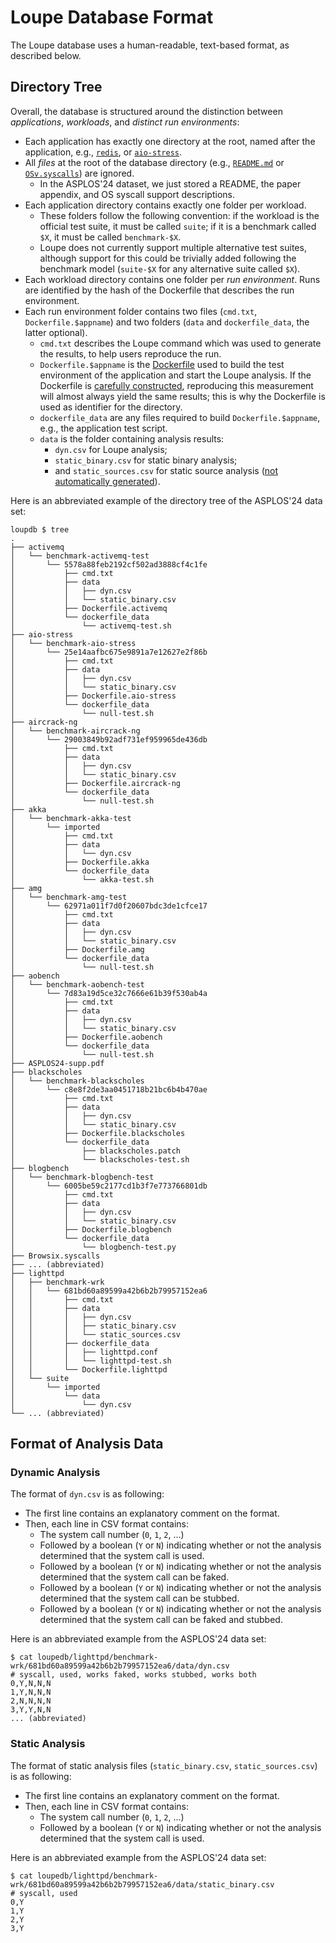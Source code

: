 # Loupe Database Format

The Loupe database uses a human-readable, text-based format, as described below.

## Directory Tree

Overall, the database is structured around the distinction between *applications*, *workloads*, and *distinct run environments*:

- Each application has exactly one directory at the root, named after the application, e.g., [`redis`](https://redis.io/), or [`aio-stress`](https://www.vi4io.org/tools/benchmarks/aio-stress).
- All *files* at the root of the database directory (e.g., [`README.md`](https://github.com/unikraft/loupedb/blob/staging/README.md) or [`OSv.syscalls`](https://github.com/unikraft/loupedb/blob/staging/Osv.syscalls)) are ignored.
  - In the ASPLOS'24 dataset, we just stored a README, the paper appendix, and OS syscall support descriptions.
- Each application directory contains exactly one folder per workload.
  - These folders follow the following convention: if the workload is the official test suite, it must be called `suite`; if it is a benchmark called `$X`, it must be called `benchmark-$X`.
  - Loupe does not currently support multiple alternative test suites, although support for this could be trivially added following the benchmark model (`suite-$X` for any alternative suite called `$X`).
- Each workload directory contains one folder per *run environment*. Runs are identified by the hash of the Dockerfile that describes the run environment.
- Each run environment folder contains two files (`cmd.txt`, `Dockerfile.$appname`) and two folders (`data` and `dockerfile_data`, the latter optional).
  - `cmd.txt` describes the Loupe command which was used to generate the results, to help users reproduce the run.
  - `Dockerfile.$appname` is the [Dockerfile](https://docs.docker.com/engine/reference/builder/) used to build the test environment of the application and start the Loupe analysis. If the Dockerfile is [carefully constructed](doc/GOOD_DOCKERFILES.md), reproducing this measurement will almost always yield the same results; this is why the Dockerfile is used as identifier for the directory.
  - `dockerfile_data` are any files required to build `Dockerfile.$appname`, e.g., the application test script.
  - `data` is the folder containing analysis results:
    - `dyn.csv` for Loupe analysis;
    - `static_binary.csv` for static binary analysis;
    - and `static_sources.csv` for static source analysis ([not automatically generated](https://github.com/unikraft/loupe/tree/staging/src/static-source-analyser)).

Here is an abbreviated example of the directory tree of the ASPLOS'24 data set:

```
loupdb $ tree
.
├── activemq
│   └── benchmark-activemq-test
│       └── 5578a88feb2192cf502ad3888cf4c1fe
│           ├── cmd.txt
│           ├── data
│           │   ├── dyn.csv
│           │   └── static_binary.csv
│           ├── Dockerfile.activemq
│           └── dockerfile_data
│               └── activemq-test.sh
├── aio-stress
│   └── benchmark-aio-stress
│       └── 25e14aafbc675e9891a7e12627e2f86b
│           ├── cmd.txt
│           ├── data
│           │   ├── dyn.csv
│           │   └── static_binary.csv
│           ├── Dockerfile.aio-stress
│           └── dockerfile_data
│               └── null-test.sh
├── aircrack-ng
│   └── benchmark-aircrack-ng
│       └── 29003849b92adf731ef959965de436db
│           ├── cmd.txt
│           ├── data
│           │   ├── dyn.csv
│           │   └── static_binary.csv
│           ├── Dockerfile.aircrack-ng
│           └── dockerfile_data
│               └── null-test.sh
├── akka
│   └── benchmark-akka-test
│       └── imported
│           ├── cmd.txt
│           ├── data
│           │   └── dyn.csv
│           ├── Dockerfile.akka
│           └── dockerfile_data
│               └── akka-test.sh
├── amg
│   └── benchmark-amg-test
│       └── 62971a011f7d0f20607bdc3de1cfce17
│           ├── cmd.txt
│           ├── data
│           │   ├── dyn.csv
│           │   └── static_binary.csv
│           ├── Dockerfile.amg
│           └── dockerfile_data
│               └── null-test.sh
├── aobench
│   └── benchmark-aobench-test
│       └── 7d83a19d5ce32c7666e61b39f530ab4a
│           ├── cmd.txt
│           ├── data
│           │   ├── dyn.csv
│           │   └── static_binary.csv
│           ├── Dockerfile.aobench
│           └── dockerfile_data
│               └── null-test.sh
├── ASPLOS24-supp.pdf
├── blackscholes
│   └── benchmark-blackscholes
│       └── c8e8f2de3aa0451718b21bc6b4b470ae
│           ├── cmd.txt
│           ├── data
│           │   ├── dyn.csv
│           │   └── static_binary.csv
│           ├── Dockerfile.blackscholes
│           └── dockerfile_data
│               ├── blackscholes.patch
│               └── blackscholes-test.sh
├── blogbench
│   └── benchmark-blogbench-test
│       └── 6005be59c2177cd1b3f7e773766801db
│           ├── cmd.txt
│           ├── data
│           │   ├── dyn.csv
│           │   └── static_binary.csv
│           ├── Dockerfile.blogbench
│           └── dockerfile_data
│               └── blogbench-test.py
├── Browsix.syscalls
├── ... (abbreviated)
├── lighttpd
│   ├── benchmark-wrk
│   │   └── 681bd60a89599a42b6b2b79957152ea6
│   │       ├── cmd.txt
│   │       ├── data
│   │       │   ├── dyn.csv
│   │       │   ├── static_binary.csv
│   │       │   └── static_sources.csv
│   │       ├── dockerfile_data
│   │       │   ├── lighttpd.conf
│   │       │   └── lighttpd-test.sh
│   │       └── Dockerfile.lighttpd
│   └── suite
│       └── imported
│           └── data
│               └── dyn.csv
└── ... (abbreviated)
```

## Format of Analysis Data

### Dynamic Analysis

The format of `dyn.csv` is as following:

- The first line contains an explanatory comment on the format.
- Then, each line in CSV format contains:
  - The system call number (`0`, `1`, `2`, ...)
  - Followed by a boolean (`Y` or `N`) indicating whether or not the analysis determined that the system call is used.
  - Followed by a boolean (`Y` or `N`) indicating whether or not the analysis determined that the system call can be faked.
  - Followed by a boolean (`Y` or `N`) indicating whether or not the analysis determined that the system call can be stubbed.
  - Followed by a boolean (`Y` or `N`) indicating whether or not the analysis determined that the system call can be faked and stubbed.

Here is an abbreviated example from the ASPLOS'24 data set:
```
$ cat loupedb/lighttpd/benchmark-wrk/681bd60a89599a42b6b2b79957152ea6/data/dyn.csv
# syscall, used, works faked, works stubbed, works both
0,Y,N,N,N
1,Y,N,N,N
2,N,N,N,N
3,Y,Y,N,N
... (abbreviated)
```

### Static Analysis

The format of static analysis files (`static_binary.csv`, `static_sources.csv`) is as following:

- The first line contains an explanatory comment on the format.
- Then, each line in CSV format contains:
  - The system call number (`0`, `1`, `2`, ...)
  - Followed by a boolean (`Y` or `N`) indicating whether or not the analysis determined that the system call is used.

Here is an abbreviated example from the ASPLOS'24 data set:
```
$ cat loupedb/lighttpd/benchmark-wrk/681bd60a89599a42b6b2b79957152ea6/data/static_binary.csv
# syscall, used
0,Y
1,Y
2,Y
3,Y
```
